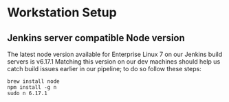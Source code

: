 # Workstation Setup
## Jenkins server compatible Node version
The latest node version available for Enterprise Linux 7 on our Jenkins build servers is v6.17.1
Matching this version on our dev machines should help us catch build issues earlier in our pipeline;
to do so follow these steps:
```$xslt
brew install node
npm install -g n
sudo n 6.17.1
```